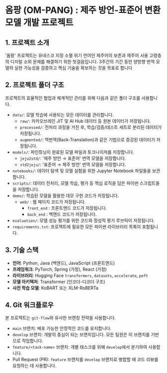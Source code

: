 # 옴팡 (OM-PANG) : 제주 방언-표준어 변환 모델 개발 프로젝트

## 1. 프로젝트 소개
'옴팡' 프로젝트는 유네스코 지정 소멸 위기 언어인 제주어의 보존과 제주어 사용 고령층의 디지털 소외 문제를 해결하기 위한 첫걸음입니다. 3주간의 기간 동안 양방향 번역 모델의 실현 가능성을 검증하고 핵심 기술을 확보하는 것을 목표로 합니다

## 2. 프로젝트 폴더 구조
프로젝트의 효율적인 협업과 체계적인 관리를 위해 다음과 같은 폴더 구조를 사용합니다.

-   `data/`: 모델 학습에 사용되는 모든 데이터를 관리합니다.
    -   `raw/`: 카카오브레인 JIT 및 AI Hub 데이터 등 원본 데이터가 저장됩니다.
    -   `processed/`: 전처리 과정을 거친 후, 학습/검증/테스트 세트로 분리된 데이터가 저장됩니다.
    -   `augmented/`: 역번역(Back-Translation)과 같은 기법으로 증강된 데이터가 저장됩니다.
-   `models/`: 파인튜닝이 완료된 모델 파일과 토크나이저를 저장합니다.
    -   `jeju2std/`: '제주 방언 → 표준어' 번역 모델을 저장합니다.
    -   `std2jeju/`: '표준어 → 제주 방언' 번역 모델을 저장합니다.
-   `notebooks/`: 데이터 탐색 및 모델 실험을 위한 Jupyter Notebook 파일들을 보관합니다.
-   `scripts/`: 데이터 전처리, 모델 학습, 평가 등 핵심 로직을 담은 파이썬 스크립트들을 저장합니다.
-   `demo/`: 학습된 모델을 활용한 데모 구현 코드가 저장됩니다.
    -   `web/` : 웹 페이지 코드가 저장됩니다.
        -   `front_end` : 프론트엔드 코드가 저장됩니다.
        -   `back_end` : 백엔드 코드가 저장됩니다.
-   `evaluation/`: 모델 성능 평가를 위한 코드와 정성적 평가 루브릭이 저장됩니다.
-   `requirements.txt`: 프로젝트에 필요한 모든 파이썬 라이브러리 목록이 포함됩니다.

## 3. 기술 스택
-   **언어**: Python, Java (백엔드), JavaScript (프론트엔드) 
-   **프레임워크**: PyTorch, Spring (가정), React (가정)
-   **라이브러리**: Hugging Face `transformers`, `datasets`, `accelerate`, `peft` 
-   **모델 아키텍처**: Transformer (인코더-디코더 구조) 
-   **사전 학습 모델**: KoBART 또는 XLM-RoBERTa 

## 4. Git 워크플로우
본 프로젝트는 `git-flow`와 유사한 브랜칭 전략을 사용합니다.
-   `main` 브랜치: 배포 가능한 안정적인 코드를 유지합니다.
-   `develop` 브랜치: 개발의 중심이 되는 브랜치입니다. 모든 팀원은 이 브랜치를 기반으로 작업합니다.
-   `feature/<task-name>` 브랜치: 개별 태스크를 위해 `develop`에서 분기하여 사용합니다.
-   Pull Request (PR): `feature` 브랜치를 `develop` 브랜치로 병합할 때 코드 리뷰를 요청하는 데 사용합니다.